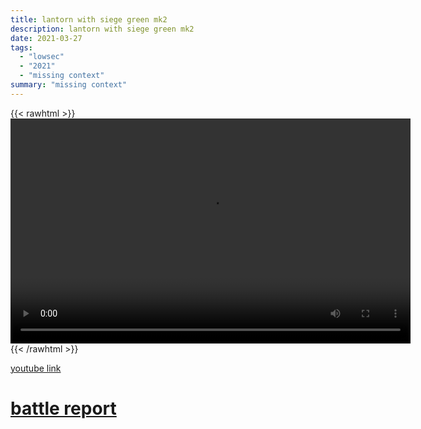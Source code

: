 ```yaml
---
title: lantorn with siege green mk2
description: lantorn with siege green mk2
date: 2021-03-27
tags:
  - "lowsec"
  - "2021"
  - "missing context"
summary: "missing context"
---
```


{{< rawhtml >}}<video width="640" height="360" controls>
<source src="https://crowdfile.net/snuffed/lantorn-sg-2.mp4" type="video/mp4">
Your browser does not support the video tag.</video>{{< /rawhtml >}}

[youtube link](https://www.youtube.com/watch?v=yNDgCIPkJ0A)

# [battle report](https://br.evetools.org/related/30002540/202103272100)
